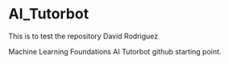 # AI_Tutorbot
This is to test the repository
David Rodriguez

Machine Learning Foundations AI Tutorbot github starting point.
